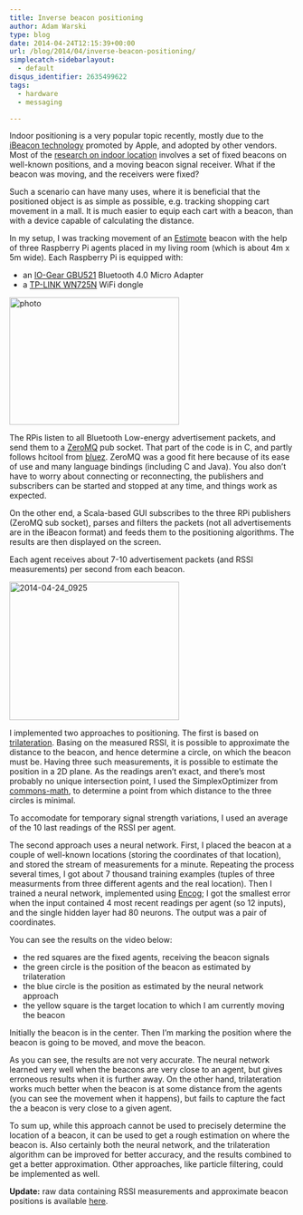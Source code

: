 ```yaml
---
title: Inverse beacon positioning
author: Adam Warski
type: blog
date: 2014-04-24T12:15:39+00:00
url: /blog/2014/04/inverse-beacon-positioning/
simplecatch-sidebarlayout:
  - default
disqus_identifier: 2635499622
tags:
  - hardware
  - messaging

---
```

Indoor positioning is a very popular topic recently, mostly due to the [iBeacon technology][1] promoted by Apple, and adopted by other vendors. Most of the [research on indoor location][2] involves a set of fixed beacons on well-known positions, and a moving beacon signal receiver. What if the beacon was moving, and the receivers were fixed?

Such a scenario can have many uses, where it is beneficial that the positioned object is as simple as possible, e.g. tracking shopping cart movement in a mall. It is much easier to equip each cart with a beacon, than with a device capable of calculating the distance.

In my setup, I was tracking movement of an [Estimote][3] beacon with the help of three Raspberry Pi agents placed in my living room (which is about 4m x 5m wide). Each Raspberry Pi is equipped with:

  * an [IO-Gear GBU521][4] Bluetooth 4.0 Micro Adapter
  * a [TP-LINK WN725N][5] WiFi dongle

<a href="http://www.warski.org/blog/2014/04/inverse-beacon-positioning/photo/" rel="attachment wp-att-1238"><img loading="lazy" decoding="async" src="http://www.warski.org/blog/wp-content/uploads/2014/04/photo-300x225.jpg" alt="photo" width="300" height="225" class="aligncenter size-medium wp-image-1238" srcset="https://www.warski.org/blog/wp-content/uploads/2014/04/photo-300x225.jpg 300w, https://www.warski.org/blog/wp-content/uploads/2014/04/photo-1024x768.jpg 1024w, https://www.warski.org/blog/wp-content/uploads/2014/04/photo-210x157.jpg 210w" sizes="(max-width: 300px) 100vw, 300px" /></a>

The RPis listen to all Bluetooth Low-energy advertisement packets, and send them to a [ZeroMQ][6] pub socket. That part of the code is in C, and partly follows hcitool from [bluez][7]. ZeroMQ was a good fit here because of its ease of use and many language bindings (including C and Java). You also don’t have to worry about connecting or reconnecting, the publishers and subscribers can be started and stopped at any time, and things work as expected.

On the other end, a Scala-based GUI subscribes to the three RPi publishers (ZeroMQ sub socket), parses and filters the packets (not all advertisements are in the iBeacon format) and feeds them to the positioning algorithms. The results are then displayed on the screen.

Each agent receives about 7-10 advertisement packets (and RSSI measurements) per second from each beacon.

<a href="http://www.warski.org/blog/2014/04/inverse-beacon-positioning/2014-04-24_0925/" rel="attachment wp-att-1242"><img loading="lazy" decoding="async" src="http://www.warski.org/blog/wp-content/uploads/2014/04/2014-04-24_0925-300x244.png" alt="2014-04-24_0925" width="300" height="244" class="aligncenter size-medium wp-image-1242" srcset="https://www.warski.org/blog/wp-content/uploads/2014/04/2014-04-24_0925-300x244.png 300w, https://www.warski.org/blog/wp-content/uploads/2014/04/2014-04-24_0925-1024x833.png 1024w, https://www.warski.org/blog/wp-content/uploads/2014/04/2014-04-24_0925-210x170.png 210w, https://www.warski.org/blog/wp-content/uploads/2014/04/2014-04-24_0925.png 1798w" sizes="(max-width: 300px) 100vw, 300px" /></a>

I implemented two approaches to positioning. The first is based on [trilateration][8]. Basing on the measured RSSI, it is possible to approximate the distance to the beacon, and hence determine a circle, on which the beacon must be. Having three such measurements, it is possible to estimate the position in a 2D plane. As the readings aren’t exact, and there’s most probably no unique intersection point, I used the SimplexOptimizer from [commons-math][9], to determine a point from which distance to the three circles is minimal.

To accomodate for temporary signal strength variations, I used an average of the 10 last readings of the RSSI per agent.

The second approach uses a neural network. First, I placed the beacon at a couple of well-known locations (storing the coordinates of that location), and stored the stream of measurements for a minute. Repeating the process several times, I got about 7 thousand training examples (tuples of three measurments from three different agents and the real location). Then I trained a neural network, implemented using [Encog][10]; I got the smallest error when the input contained 4 most recent readings per agent (so 12 inputs), and the single hidden layer had 80 neurons. The output was a pair of coordinates.

You can see the results on the video below:

  * the red squares are the fixed agents, receiving the beacon signals
  * the green circle is the position of the beacon as estimated by trilateration
  * the blue circle is the position as estimated by the neural network approach
  * the yellow square is the target location to which I am currently moving the beacon

Initially the beacon is in the center. Then I’m marking the position where the beacon is going to be moved, and move the beacon.



As you can see, the results are not very accurate. The neural network learned very well when the beacons are very close to an agent, but gives erroneous results when it is further away. On the other hand, trilateration works much better when the beacon is at some distance from the agents (you can see the movement when it happens), but fails to capture the fact the a beacon is very close to a given agent.

To sum up, while this approach cannot be used to precisely determine the location of a beacon, it can be used to get a rough estimation on where the beacon is. Also certainly both the neural network, and the trilateration algorithm can be improved for better accuracy, and the results combined to get a better approximation. Other approaches, like particle filtering, could be implemented as well.

**Update:** raw data containing RSSI measurements and approximate beacon positions is available [here][11].

 [1]: http://www.warski.org/blog/2014/01/how-ibeacons-work/
 [2]: https://github.com/jpias/beacon-pfilter-simulation/wiki
 [3]: http://estimote.com/
 [4]: http://www.iogear.com/product/GBU521/
 [5]: http://www.tp-link.com/lk/products/details/?model=TL-WN725N
 [6]: http://zeromq.org/
 [7]: http://www.bluez.org/
 [8]: http://en.wikipedia.org/wiki/Trilateration
 [9]: http://commons.apache.org/proper/commons-math/
 [10]: http://www.heatonresearch.com/encog
 [11]: http://warski.org/dump-inverse-beacons.csv
